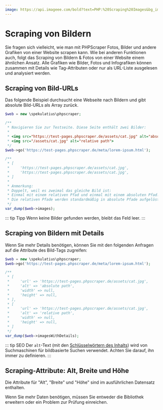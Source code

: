```yaml
---
image: https://api.imageee.com/bold?text=PHP:%20Scraping%20Images&bg_image=https://images.unsplash.com/photo-1542762933-ab3502717ce7
---
```


# Scraping von Bildern

Sie fragen sich vielleicht, wie man mit PHPScraper Fotos, Bilder und andere Grafiken von einer Website scrapen kann. Wie bei anderen Funktionen auch, folgt das Scraping von Bildern &amp; Fotos von einer Website einem ähnlichen Ansatz. Alle Grafiken wie Bilder, Fotos und Infografiken können zusammen mit Details wie Tag-Attributen oder nur als URL-Liste ausgelesen und analysiert werden.


## Scraping von Bild-URLs

Das folgende Beispiel durchsucht eine Webseite nach Bildern und gibt absolute Bild-URLs als Array zurück.

```php
$web = new \spekulatius\phpscraper;

/**
 * Navigieren Sie zur Testseite. Diese Seite enthält zwei Bilder:
 *
 * <img src="https://test-pages.phpscraper.de/assets/cat.jpg" alt="absolute path">
 * <img src="/assets/cat.jpg" alt="relative path">
 */
$web->go('https://test-pages.phpscraper.de/meta/lorem-ipsum.html');

/**
 * [
 *     'https://test-pages.phpscraper.de/assets/cat.jpg',
 *     'https://test-pages.phpscraper.de/assets/cat.jpg',
 * ]
 *
 * Anmerkung:
 * Doppelt, weil es zweimal das gleiche Bild ist:
 * Einmal mit einem relativen Pfad und einmal mit einem absoluten Pfad.
 * Die relativen Pfade werden standardmäßig in absolute Pfade aufgelöst.
 */
var_dump($web->images);
```

::: tip Tipp
Wenn keine Bilder gefunden werden, bleibt das Feld leer.
:::


## Scraping von Bildern mit Details

Wenn Sie mehr Details benötigen, können Sie mit den folgenden Anfragen auf die Attribute des Bild-Tags zugreifen:

```php
$web = new \spekulatius\phpscraper;
$web->go('https://test-pages.phpscraper.de/meta/lorem-ipsum.html');

/**
 * [
 *     'url' => 'https://test-pages.phpscraper.de/assets/cat.jpg',
 *     'alt' => 'absolute path',
 *     'width' => null,
 *     'height' => null,
 * ],
 * [
 *     'url' => 'https://test-pages.phpscraper.de/assets/cat.jpg',
 *     'alt' => 'relative path',
 *     'width' => null,
 *     'height' => null,
 * ]
 */
var_dump($web->imagesWithDetails);
```

::: tip SEO
Der `alt`-Text (mit den [Schlüsselwörtern des Inhalts](/de/examples/extract-keywords.html)) wird von Suchmaschinen für bildbasierte Suchen verwendet. Achten Sie darauf, ihn immer zu definieren.
:::


## Scraping-Attribute: Alt, Breite und Höhe

Die Attribute für "Alt", "Breite" und "Höhe" sind im ausführlichen Datensatz enthalten.

Wenn Sie mehr Daten benötigen, müssen Sie entweder die Bibliothek erweitern oder ein Problem zur Prüfung einreichen.
